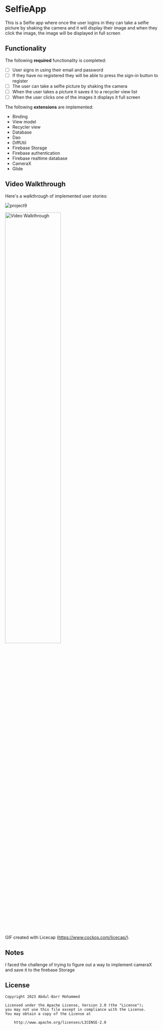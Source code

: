 # SelfieApp

This is a Selfie app where once the user logins in they can take a selfie picture by shaking the camera and it will display their image and when they click the image, the image will be displayed in full screen 

## Functionality 

The following **required** functionality is completed:

* [ ] User signs in using their email and password
* [ ] If they have no registered they will be able to press the sign-in button to register
* [ ] The user can take a selfie picture by shaking the camera
* [ ] When the user takes a picture it saves it to a recycler view list
* [ ] When the user clicks one of the images it displays it full screen

The following **extensions** are implemented:

* Binding
* View model
* Recycler view
* Database
* Dao
* DiffUtil
* Firebase Storage
* Firebase authentication
* Firebase realtime database
* CameraX
* Glide

## Video Walkthrough

Here's a walkthrough of implemented user stories:



![project9](https://github.com/AbdulBarrMohammed/SelfieApp/assets/106573767/c899dc3e-1ae3-480c-96d9-f0c2820c6c63)


<img src='walkthrough.gif' title='Video Walkthrough' width='60%' alt='Video Walkthrough' />

GIF created with Licecap (https://www.cockos.com/licecap/).

## Notes

I faced the challenge of trying to figure out a way to implement cameraX and save it to the firebase Storage

 



## License

    Copyright 2023 Abdul-Barr Mohammed

    Licensed under the Apache License, Version 2.0 (the "License");
    you may not use this file except in compliance with the License.
    You may obtain a copy of the License at

        http://www.apache.org/licenses/LICENSE-2.0
